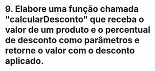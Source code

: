 # 9. Elabore uma função chamada "calcularDesconto" que receba o valor de um produto e o percentual de desconto como parâmetros e retorne o valor com o desconto aplicado. 
